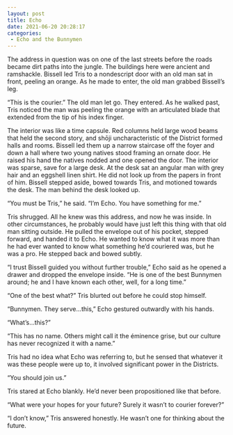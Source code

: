 ```yaml
---
layout: post
title: Echo
date: 2021-06-20 20:28:17
categories:
 - Echo and the Bunnymen
---
```


The address in question was on one of the last streets before the roads became dirt paths into the jungle. The buildings here were ancient and ramshackle. Bissell led Tris to a nondescript door with an old man sat in front, peeling an orange. As he made to enter, the old man grabbed Bissell’s leg.&nbsp;

“This is the courier.” The old man let go. They entered. As he walked past, Tris noticed the man was peeling the orange with an articulated blade that extended from the tip of his index finger.

The interior was like a time capsule. Red columns held large wood beams that held the second story, and shōji uncharacteristic of the District formed halls and rooms. Bissell led them up a narrow staircase off the foyer and down a hall where two young natives stood framing an ornate door. He raised his hand the natives nodded and one opened the door. The interior was sparse, save for a large desk. At the desk sat an angular man with grey hair and an eggshell linen shirt. He did not look up from the papers in front of him. Bissell stepped aside, bowed towards Tris, and motioned towards the desk. The man behind the desk looked up.

“You must be Tris,” he said. “I’m Echo. You have something for me.”

Tris shrugged. All he knew was this address, and now he was inside. In other circumstances, he probably would have just left this thing with that old man sitting outside. He pulled the envelope out of his pocket, stepped forward, and handed it to Echo. He wanted to know what it was more than he had ever wanted to know what something he’d couriered was, but he was a pro. He stepped back and bowed subtly.&nbsp;

“I trust Bissell guided you without further trouble,” Echo said as he opened a drawer and dropped the envelope inside. “He is one of the best Bunnymen around; he and I have known each other, well, for a long time.”

“One of the best what?” Tris blurted out before he could stop himself.

“Bunnymen. They serve...this,” Echo gestured outwardly with his hands.

“What’s...this?”

“This has no name. Others might call it the éminence grise, but our culture has never recognized it with a name.”

Tris had no idea what Echo was referring to, but he sensed that whatever it was these people were up to, it involved significant power in the Districts.

“You should join us.”

Tris stared at Echo blankly. He’d never been propositioned like that before.

“What were your hopes for your future? Surely it wasn’t to courier forever?”

“I don’t know,” Tris answered honestly. He wasn’t one for thinking about the future.

